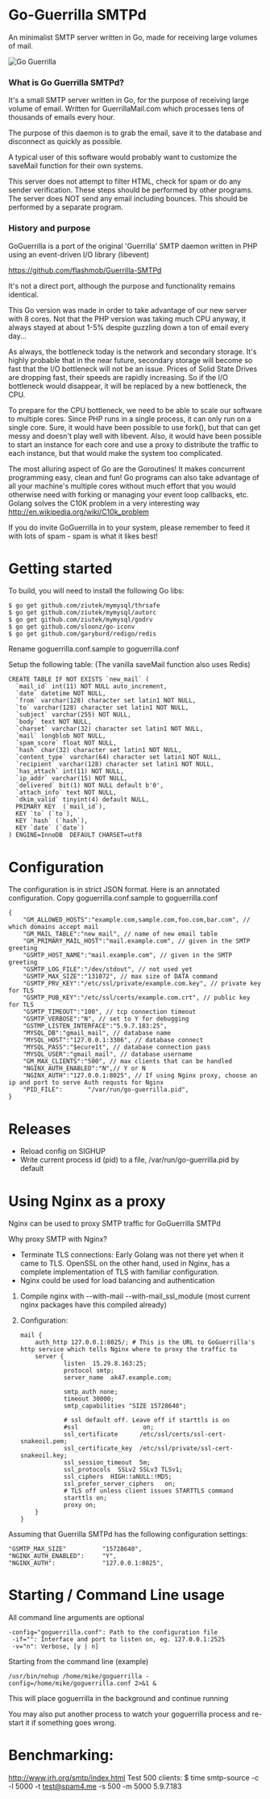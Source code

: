 
Go-Guerrilla SMTPd
====================

An minimalist SMTP server written in Go, made for receiving large volumes of mail.

![Go Guerrilla](https://raw.github.com/flashmob/go-guerrilla/master/GoGuerrilla.png)

### What is Go Guerrilla SMTPd?

It's a small SMTP server written in Go, for the purpose of receiving large volume of email.
Written for GuerrillaMail.com which processes tens of thousands of emails
every hour.

The purpose of this daemon is to grab the email, save it to the database
and disconnect as quickly as possible.

A typical user of this software would probably want to customize the saveMail function for
their own systems.

This server does not attempt to filter HTML, check for spam or do any sender 
verification. These steps should be performed by other programs.
The server does NOT send any email including bounces. This should
be performed by a separate program.


### History and purpose

GoGuerrilla is a port of the original 'Guerrilla' SMTP daemon written in PHP using
an event-driven I/O library (libevent)

https://github.com/flashmob/Guerrilla-SMTPd

It's not a direct port, although the purpose and functionality remains identical.

This Go version was made in order to take advantage of our new server with 8 cores. 
Not that the PHP version was taking much CPU anyway, it always stayed at about 1-5%
despite guzzling down a ton of email every day...

As always, the bottleneck today is the network and secondary storage. It's highly probable
that in the near future, secondary storage will become so fast that the I/O bottleneck
will not be an issue. Prices of Solid State Drives are dropping fast, their speeds are rapidly
increasing. So if the I/O bottleneck would disappear, it will be replaced by a new bottleneck,
the CPU. 

To prepare for the CPU bottleneck, we need to be able to scale our software to multiple cores.
Since PHP runs in a single process, it can only run on a single core. Sure, it would
have been possible to use fork(), but that can get messy and doesn't play well with
libevent. Also, it would have been possible to start an instance for each core and
use a proxy to distribute the traffic to each instance, but that would make the system too
 complicated.

The most alluring aspect of Go are the Goroutines! It makes concurrent programming
easy, clean and fun! Go programs can also take advantage of all your machine's multiple 
cores without much effort that you would otherwise need with forking or managing your
event loop callbacks, etc. Golang solves the C10K problem in a very interesting way
 http://en.wikipedia.org/wiki/C10k_problem

If you do invite GoGuerrilla in to your system, please remember to feed it with lots
of spam - spam is what it likes best!

Getting started
===========================

To build, you will need to install the following Go libs:

	$ go get github.com/ziutek/mymysql/thrsafe
	$ go get github.com/ziutek/mymysql/autorc
	$ go get github.com/ziutek/mymysql/godrv
	$ go get github.com/sloonz/go-iconv
	$ go get github.com/garyburd/redigo/redis

Rename goguerrilla.conf.sample to goguerrilla.conf

Setup the following table:
(The vanilla saveMail function also uses Redis)

	CREATE TABLE IF NOT EXISTS `new_mail` (
	  `mail_id` int(11) NOT NULL auto_increment,
	  `date` datetime NOT NULL,
	  `from` varchar(128) character set latin1 NOT NULL,
	  `to` varchar(128) character set latin1 NOT NULL,
	  `subject` varchar(255) NOT NULL,
	  `body` text NOT NULL,
	  `charset` varchar(32) character set latin1 NOT NULL,
	  `mail` longblob NOT NULL,
	  `spam_score` float NOT NULL,
	  `hash` char(32) character set latin1 NOT NULL,
	  `content_type` varchar(64) character set latin1 NOT NULL,
	  `recipient` varchar(128) character set latin1 NOT NULL,
	  `has_attach` int(11) NOT NULL,
	  `ip_addr` varchar(15) NOT NULL,
	  `delivered` bit(1) NOT NULL default b'0',
	  `attach_info` text NOT NULL,
	  `dkim_valid` tinyint(4) default NULL,
	  PRIMARY KEY  (`mail_id`),
	  KEY `to` (`to`),
	  KEY `hash` (`hash`),
	  KEY `date` (`date`)
	) ENGINE=InnoDB  DEFAULT CHARSET=utf8


Configuration
============================================
The configuration is in strict JSON format. Here is an annotated configuration.
Copy goguerrilla.conf.sample to goguerrilla.conf


	{
	    "GM_ALLOWED_HOSTS":"example.com,sample.com,foo.com,bar.com", // which domains accept mail
	    "GM_MAIL_TABLE":"new_mail", // name of new email table
	    "GM_PRIMARY_MAIL_HOST":"mail.example.com", // given in the SMTP greeting
	    "GSMTP_HOST_NAME":"mail.example.com", // given in the SMTP greeting
	    "GSMTP_LOG_FILE":"/dev/stdout", // not used yet
	    "GSMTP_MAX_SIZE":"131072", // max size of DATA command
	    "GSMTP_PRV_KEY":"/etc/ssl/private/example.com.key", // private key for TLS
	    "GSMTP_PUB_KEY":"/etc/ssl/certs/example.com.crt", // public key for TLS
	    "GSMTP_TIMEOUT":"100", // tcp connection timeout
	    "GSMTP_VERBOSE":"N", // set to Y for debugging
	    "GSTMP_LISTEN_INTERFACE":"5.9.7.183:25",
	    "MYSQL_DB":"gmail_mail", // database name
	    "MYSQL_HOST":"127.0.0.1:3306", // database connect
	    "MYSQL_PASS":"$ecure1t", // database connection pass
	    "MYSQL_USER":"gmail_mail", // database username
	    "GM_MAX_CLIENTS":"500", // max clients that can be handled
		"NGINX_AUTH_ENABLED":"N",// Y or N
		"NGINX_AUTH":"127.0.0.1:8025", // If using Nginx proxy, choose an ip and port to serve Auth requsts for Nginx
	    "PID_FILE":		  "/var/run/go-guerrilla.pid",
	}

Releases
=========================================================

- Reload config on SIGHUP
- Write current process id (pid) to a file, /var/run/go-guerrilla.pid by default


Using Nginx as a proxy
=========================================================
Nginx can be used to proxy SMTP traffic for GoGuerrilla SMTPd

Why proxy SMTP with Nginx?

 *	Terminate TLS connections: Early Golang was not there yet when it came to TLS.
 OpenSSL on the other hand, used in Nginx, has a complete implementation of TLS with familiar configuration.
 *	Nginx could be used for load balancing and authentication

 1.	Compile nginx with --with-mail --with-mail_ssl_module (most current nginx packages have this compiled already)

 2.	Configuration:

	
		mail {
	        auth_http 127.0.0.1:8025/; # This is the URL to GoGuerrilla's http service which tells Nginx where to proxy the traffic to 								
	        server {
	                listen  15.29.8.163:25;
	                protocol smtp;
	                server_name  ak47.example.com;
	
	                smtp_auth none;
	                timeout 30000;
					smtp_capabilities "SIZE 15728640";
					
					# ssl default off. Leave off if starttls is on
	                #ssl                  on;
	                ssl_certificate      /etc/ssl/certs/ssl-cert-snakeoil.pem;
	                ssl_certificate_key  /etc/ssl/private/ssl-cert-snakeoil.key;
	                ssl_session_timeout  5m;
	                ssl_protocols  SSLv2 SSLv3 TLSv1;
	                ssl_ciphers  HIGH:!aNULL:!MD5;
	                ssl_prefer_server_ciphers   on;
					# TLS off unless client issues STARTTLS command
	                starttls on;
	                proxy on;
	        }
		}
	
			
Assuming that Guerrilla SMTPd has the following configuration settings:

	"GSMTP_MAX_SIZE"		  "15728640",
	"NGINX_AUTH_ENABLED":     "Y",
	"NGINX_AUTH":             "127.0.0.1:8025", 


Starting / Command Line usage
==========================================================

All command line arguments are optional

	-config="goguerrilla.conf": Path to the configuration file
	 -if="": Interface and port to listen on, eg. 127.0.0.1:2525
	 -v="n": Verbose, [y | n]

Starting from the command line (example)

	/usr/bin/nohup /home/mike/goguerrilla -config=/home/mike/goguerrilla.conf 2>&1 &

This will place goguerrilla in the background and continue running

You may also put another process to watch your goguerrilla process and re-start it
if something goes wrong.

Benchmarking:
==========================================================

http://www.jrh.org/smtp/index.html
Test 500 clients:
$ time smtp-source -c -l 5000 -t test@spam4.me -s 500 -m 5000 5.9.7.183